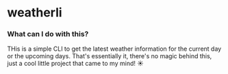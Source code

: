# weatherli

### What can I do with this?

THis is a simple CLI to get the latest weather information for the current day or the upcoming days. That's essentially it, there's no magic behind this, just a cool little project that came to my mind! :sunny: